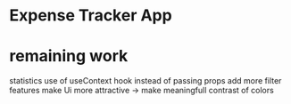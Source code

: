 # Expense Tracker App





# remaining work
statistics
use of useContext hook instead of passing props
add more filter features
make Ui more attractive -> make meaningfull contrast of colors

